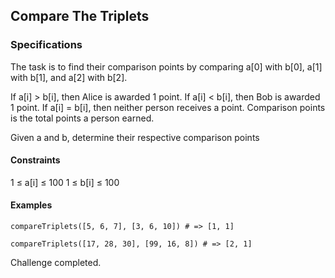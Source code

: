 ## Compare The Triplets

### Specifications

The task is to find their comparison points by comparing a[0] with b[0], a[1] with b[1], and a[2] with b[2].

If a[i] > b[i], then Alice is awarded 1 point.
If a[i] < b[i], then Bob is awarded 1 point.
If a[i] = b[i], then neither person receives a point.
Comparison points is the total points a person earned.

Given a and b, determine their respective comparison points

#### Constraints

1 ≤ a[i] ≤ 100
1 ≤ b[i] ≤ 100

#### Examples
```
compareTriplets([5, 6, 7], [3, 6, 10]) # => [1, 1]

compareTriplets([17, 28, 30], [99, 16, 8]) # => [2, 1]
```

Challenge completed.


